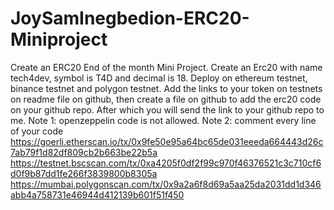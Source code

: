 # JoySamInegbedion-ERC20-Miniproject
Create an ERC20 End of the month Mini Project.
Create an Erc20 with name tech4dev, symbol is T4D and decimal is 18. Deploy on ethereum testnet, binance testnet and polygon testnet. Add the links to your token on testnets on readme file on github, then create a file on github to add the erc20 code on your github repo. After which you will send the link to your github repo to me.
Note 1: openzeppelin code is not allowed. Note 2: comment every line of your code
https://goerli.etherscan.io/tx/0x9fe50e95a64bc65de031eeeda664443d26c7ab79f1d82df809cb2b663be22b5a
https://testnet.bscscan.com/tx/0xa4205f0df2f99c970f46376521c3c710cf6d0f9b87dd1fe266f3839800b8305a
https://mumbai.polygonscan.com/tx/0x9a2a6f8d69a5aa25da2031dd1d346abb4a758731e46944d412139b601f51f450
